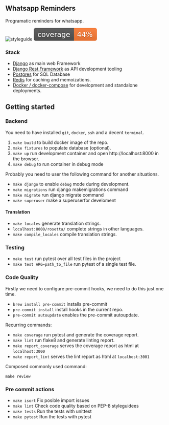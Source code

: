 ## Whatsapp Reminders

Programatic reminders for whatsapp.

![styleguide](https://img.shields.io/badge/styleguide-flake8-blue)
![Coverage](src/web/badges/coverage.svg)

### Stack

* [Django](https://www.djangoproject.com/) as main web Framework
* [Django Rest Framework](http://www.django-rest-framework.org/) as API development tooling
* [Postgres](http://www.django-rest-framework.org/) for SQL Database
* [Redis](http://redis.io/) for caching and memoizations.
* [Docker / docker-compose](http://www.django-rest-framework.org/) for development and standalone deployments.

## Getting started

### Backend

You need to have installed `git`, `docker`, `ssh` and a decent `terminal`.

1. `make build` to build docker image of the repo.
2. `make fixtures` to populate database (optional).
3. `make up` run development container and open http://localhost:8000 in the browser.
4. `make debug` to run container in debug mode

Probably you need to user the following command for another situations.

* `make django` to enable `debug` mode during development.
* `make migrations` run django makemigrations command
* `make migrate` run django migrate command
* `make superuser` make a superuserfor develoment


#### Translation

* `make locales` generate translation strings.
* `localhost:8000/rosetta/` complete strings in other languages.
* `make compile_locales` compile translation strings.


### Testing

* `make test` run pytest over all test files in the project
* `make test ARG=path_to_file` run pytest of a single test file.

### Code Quality

Firstly we need to configure pre-commit hooks, we need to do this just one time.

* `brew install pre-commit` installs pre-commit
* `pre-commit install` install hooks in the current repo.
* `pre-commit autoupdate` enables the pre-commit autoupdate.

Recurring commands:

* `make coverage` run pytest and generate the coverage report.
* `make lint` run flake8 and generate linting report.
* `make report_coverage` serves the coverage report as html at `localhost:3000`
* `make report_lint` serves the lint report as html at `localhost:3001`

Composed commonly used command:

```
make review
```

### Pre commit actions

* `make isort` Fix posible import issues
* `make lint` Check code quality based on PEP-8 styleguidees
* `make tests` Run the tests with unittest
* `make pytest` Run the tests with pytest
